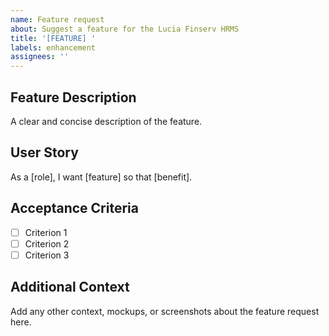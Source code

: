 ```yaml
---
name: Feature request
about: Suggest a feature for the Lucia Finserv HRMS
title: '[FEATURE] '
labels: enhancement
assignees: ''
---
```


## Feature Description
A clear and concise description of the feature.

## User Story
As a [role], I want [feature] so that [benefit].

## Acceptance Criteria
- [ ] Criterion 1
- [ ] Criterion 2
- [ ] Criterion 3

## Additional Context
Add any other context, mockups, or screenshots about the feature request here.
